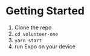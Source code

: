 # Getting Started
1. Clone the repo
2. `cd volunteer-one`
3. `yarn start`
4. run Expo on your device
